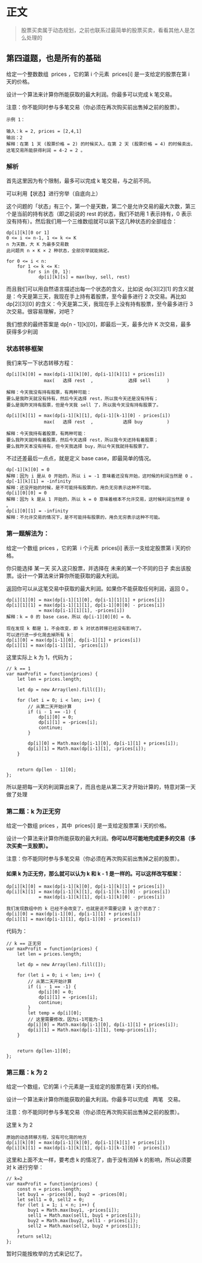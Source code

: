 # 正文

> 股票买卖属于动态规划，之前也联系过最简单的股票买卖，看看其他人是怎么处理的

## 第四道题，也是所有的基础

给定一个整数数组  prices ，它的第 i 个元素  prices[i] 是一支给定的股票在第 i 天的价格。

设计一个算法来计算你所能获取的最大利润。你最多可以完成 k 笔交易。

注意：你不能同时参与多笔交易（你必须在再次购买前出售掉之前的股票）。

```()
示例 1：

输入：k = 2, prices = [2,4,1]
输出：2
解释：在第 1 天 (股票价格 = 2) 的时候买入，在第 2 天 (股票价格 = 4) 的时候卖出，这笔交易所能获得利润 = 4-2 = 2 。
```

### 解析

首先这里因为有个限制，最多可以完成 k 笔交易，与之前不同。

可以利用【状态】进行穷举（自底向上）

这个问题的「状态」有三个，第一个是天数，第二个是允许交易的最大次数，第三个是当前的持有状态（即之前说的 rest 的状态，我们不妨用 1 表示持有，0 表示没有持有）。然后我们用一个三维数组就可以装下这几种状态的全部组合：

```()
dp[i][k][0 or 1]
0 <= i <= n-1, 1 <= k <= K
n 为天数，大 K 为最多交易数
此问题共 n × K × 2 种状态，全部穷举就能搞定。

for 0 <= i < n:
    for 1 <= k <= K:
        for s in {0, 1}:
            dp[i][k][s] = max(buy, sell, rest)
```

而且我们可以用自然语言描述出每一个状态的含义，比如说 dp[3][2][1] 的含义就是：今天是第三天，我现在手上持有着股票，至今最多进行 2 次交易。再比如 dp[2][3][0] 的含义：今天是第二天，我现在手上没有持有股票，至今最多进行 3 次交易。很容易理解，对吧？

我们想求的最终答案是 dp[n - 1][k][0]，即最后一天，最多允许 K 次交易，最多获得多少利润

### 状态转移框架

我们来写一下状态转移方程：

```()
dp[i][k][0] = max(dp[i-1][k][0], dp[i-1][k][1] + prices[i])
              max(   选择 rest  ,             选择 sell      )

解释：今天我没有持有股票，有两种可能：
要么是我昨天就没有持有，然后今天选择 rest，所以我今天还是没有持有；
要么是我昨天持有股票，但是今天我 sell 了，所以我今天没有持有股票了。

dp[i][k][1] = max(dp[i-1][k][1], dp[i-1][k-1][0] - prices[i])
              max(   选择 rest  ,           选择 buy         )

解释：今天我持有着股票，有两种可能：
要么我昨天就持有着股票，然后今天选择 rest，所以我今天还持有着股票；
要么我昨天本没有持有，但今天我选择 buy，所以今天我就持有股票了。
```

不过还差最后一点点，就是定义 base case，即最简单的情况。

```()
dp[-1][k][0] = 0
解释：因为 i 是从 0 开始的，所以 i = -1 意味着还没有开始，这时候的利润当然是 0 。
dp[-1][k][1] = -infinity
解释：还没开始的时候，是不可能持有股票的，用负无穷表示这种不可能。
dp[i][0][0] = 0
解释：因为 k 是从 1 开始的，所以 k = 0 意味着根本不允许交易，这时候利润当然是 0 。
dp[i][0][1] = -infinity
解释：不允许交易的情况下，是不可能持有股票的，用负无穷表示这种不可能。
```

### 第一题解法为：

给定一个数组 prices ，它的第  i 个元素  prices[i] 表示一支给定股票第 i 天的价格。

你只能选择 某一天 买入这只股票，并选择在 未来的某一个不同的日子 卖出该股票。设计一个算法来计算你所能获取的最大利润。

返回你可以从这笔交易中获取的最大利润。如果你不能获取任何利润，返回 0 。

```()
dp[i][1][0] = max(dp[i-1][1][0], dp[i-1][1][1] + prices[i])
dp[i][1][1] = max(dp[i-1][1][1], dp[i-1][0][0] - prices[i])
            = max(dp[i-1][1][1], -prices[i])
解释：k = 0 的 base case，所以 dp[i-1][0][0] = 0。

现在发现 k 都是 1，不会改变，即 k 对状态转移已经没有影响了。
可以进行进一步化简去掉所有 k：
dp[i][0] = max(dp[i-1][0], dp[i-1][1] + prices[i])
dp[i][1] = max(dp[i-1][1], -prices[i])
```

这里实际上 k 为 1，代码为；

```()
// k == 1
var maxProfit = function(prices) {
    let len = prices.length;

    let dp = new Array(len).fill([]);

    for (let i = 0; i < len; i++) {
        // 从第二天开始计算
        if (i - 1 == -1) {
            dp[i][0] = 0;
            dp[i][1] = -prices[i];
            continue;
        }

        dp[i][0] = Math.max(dp[i-1][0], dp[i-1][1] + prices[i]);
        dp[i][1] = Math.max(dp[i-1][1], -prices[i]);
    }


    return dp[len - 1][0];
};
```

所以是把每一天的利润算出来了，而且也是从第二天才开始计算的，特意对第一天做了处理

### 第二题：k 为正无穷

给定一个数组 prices ，其中  prices[i] 是一支给定股票第 i 天的价格。

设计一个算法来计算你所能获取的最大利润。**你可以尽可能地完成更多的交易（多次买卖一支股票）。**

注意：你不能同时参与多笔交易（你必须在再次购买前出售掉之前的股票）。

#### 如果 k 为正无穷，那么就可以认为 k 和 k - 1 是一样的。可以这样改写框架：

```()
dp[i][k][0] = max(dp[i-1][k][0], dp[i-1][k][1] + prices[i])
dp[i][k][1] = max(dp[i-1][k][1], dp[i-1][k-1][0] - prices[i])
            = max(dp[i-1][k][1], dp[i-1][k][0] - prices[i])

我们发现数组中的 k 已经不会改变了，也就是说不需要记录 k 这个状态了：
dp[i][0] = max(dp[i-1][0], dp[i-1][1] + prices[i])
dp[i][1] = max(dp[i-1][1], dp[i-1][0] - prices[i])
```

代码为：

```()
// k == 正无穷
var maxProfit = function(prices) {
    let len = prices.length;

    let dp = new Array(len).fill([]);

    for (let i = 0; i < len; i++) {
        // 从第二天开始计算
        if (i - 1 == -1) {
            dp[i][0] = 0;
            dp[i][1] = -prices[i];
            continue;
        }
        let temp = dp[i][0];
        // 这里需要修改，因为i-1可能为-1
        dp[i][0] = Math.max(dp[i-1][0], dp[i-1][1] + prices[i]);
        dp[i][1] = Math.max(dp[i-1][1], temp-prices[i]);
    }


    return dp[len-1][0];
};
```

### 第三题：k 为 2

给定一个数组，它的第 i 个元素是一支给定的股票在第 i 天的价格。

设计一个算法来计算你所能获取的最大利润。你最多可以完成   两笔   交易。

注意：你不能同时参与多笔交易（你必须在再次购买前出售掉之前的股票）。

这里 k 为 2

```()
原始的动态转移方程，没有可化简的地方
dp[i][k][0] = max(dp[i-1][k][0], dp[i-1][k][1] + prices[i])
dp[i][k][1] = max(dp[i-1][k][1], dp[i-1][k-1][0] - prices[i])
```

这里和上面不太一样，要考虑 k 的情况了，由于没有消掉 k 的影响，所以必须要对 k 进行穷举：

```()
// k=2
var maxProfit = function(prices) {
    const n = prices.length;
    let buy1 = -prices[0], buy2 = -prices[0];
    let sell1 = 0, sell2 = 0;
    for (let i = 1; i < n; i++) {
        buy1 = Math.max(buy1, -prices[i]);
        sell1 = Math.max(sell1, buy1 + prices[i]);
        buy2 = Math.max(buy2, sell1 - prices[i]);
        sell2 = Math.max(sell2, buy2 + prices[i]);
    }
    return sell2;
};
```

暂时只能按枚举的方式来记忆了。